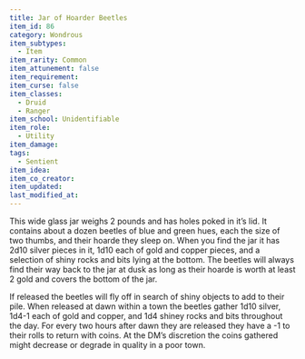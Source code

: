 ```yaml
---
title: Jar of Hoarder Beetles
item_id: 86
category: Wondrous
item_subtypes:
  - Item
item_rarity: Common
item_attunement: false
item_requirement:
item_curse: false
item_classes:
  - Druid
  - Ranger
item_school: Unidentifiable
item_role:
  - Utility
item_damage:
tags:
  - Sentient
item_idea:
item_co_creator:
item_updated:
last_modified_at:
---
```


This wide glass jar weighs 2 pounds and has holes poked in it’s lid. It contains about a dozen beetles of blue and green hues, each the size of two thumbs, and their hoarde they sleep on. When you find the jar it has 2d10 silver pieces in it, 1d10 each of gold and copper pieces, and a selection of shiny rocks and bits lying at the bottom. The beetles will always find their way back to the jar at dusk as long as their hoarde is worth at least 2 gold and covers the bottom of the jar.

If released the beetles will fly off in search of shiny objects to add to their pile. When released at dawn within a town the beetles gather 1d10 silver, 1d4-1 each of gold and copper, and 1d4 shiney rocks and bits throughout the day. For every two hours after dawn they are released they have a -1 to their rolls to return with coins.
At the DM’s discretion the coins gathered might decrease or degrade in quality in a poor town.
